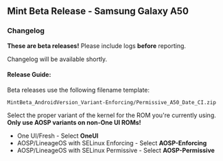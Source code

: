 ## Mint Beta Release - Samsung Galaxy A50

### Changelog

**These are beta releases!** Please include logs **before** reporting.

Changelog will be available shortly.

#### Release Guide:

Beta releases use the following filename template:

`MintBeta_AndroidVersion_Variant-Enforcing/Permissive_A50_Date_CI.zip`

Select the proper variant of the kernel for the ROM you're currently using. **Only use AOSP variants on non-One UI ROMs!**

 - One UI/Fresh - Select **OneUI**
 - AOSP/LineageOS with SELinux Enforcing - Select **AOSP-Enforcing**
 - AOSP/LineageOS with SELinux Permissive - Select **AOSP-Permissive**
